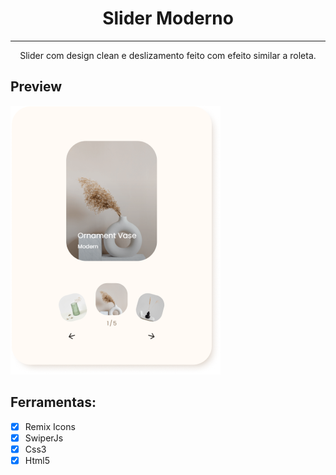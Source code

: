<h1 align=center>Slider Moderno</h1>

---

<p align=center>Slider com design clean e deslizamento feito com efeito similar a roleta.</p>

## Preview

![Screenshot](./assets/slider.png)

## Ferramentas:

- [x] Remix Icons
- [x] SwiperJs
- [x] Css3
- [x] Html5
